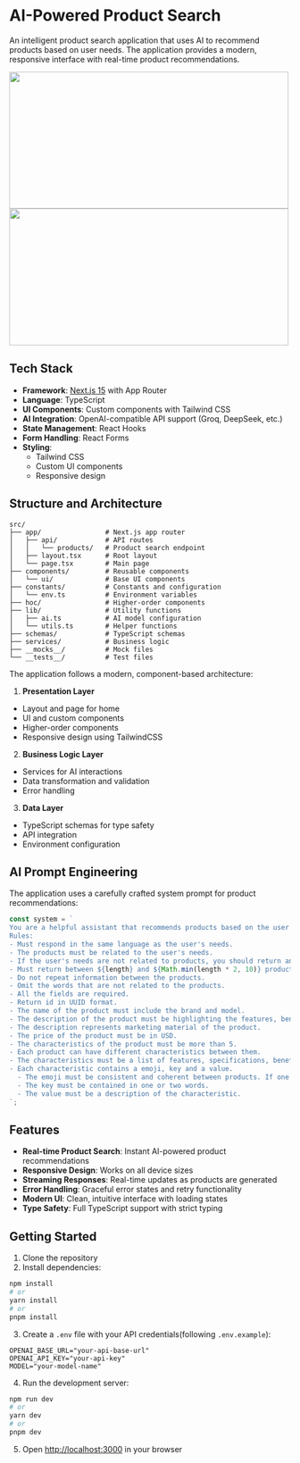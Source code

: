 # AI-Powered Product Search

An intelligent product search application that uses AI to recommend products based on user needs. The application provides a modern, responsive interface with real-time product recommendations.

<a href="https://github.com/user-attachments/assets/9707a203-3eb5-4aae-827a-c1448f652589">
  <img src="https://github.com/user-attachments/assets/9707a203-3eb5-4aae-827a-c1448f652589" width="500" height="245" />
</a>

<a href="https://github.com/user-attachments/assets/15462015-7e67-4ef8-8fc9-88d1617c5888">
  <img src="https://github.com/user-attachments/assets/15462015-7e67-4ef8-8fc9-88d1617c5888" width="500" height="245" />
</a>

## Tech Stack

- **Framework**: [Next.js 15](https://nextjs.org/) with App Router
- **Language**: TypeScript
- **UI Components**: Custom components with Tailwind CSS
- **AI Integration**: OpenAI-compatible API support (Groq, DeepSeek, etc.)
- **State Management**: React Hooks
- **Form Handling**: React Forms
- **Styling**: 
  - Tailwind CSS
  - Custom UI components
  - Responsive design

## Structure and Architecture

```
src/
├── app/                # Next.js app router
│   ├── api/            # API routes
│   │   └── products/   # Product search endpoint
│   ├── layout.tsx      # Root layout
│   └── page.tsx        # Main page
├── components/         # Reusable components
│   └── ui/             # Base UI components
├── constants/          # Constants and configuration
│   └── env.ts          # Environment variables
├── hoc/                # Higher-order components
├── lib/                # Utility functions
│   ├── ai.ts           # AI model configuration
│   └── utils.ts        # Helper functions
├── schemas/            # TypeScript schemas
├── services/           # Business logic
├── __mocks__/          # Mock files
└── __tests__/          # Test files

```

The application follows a modern, component-based architecture:

1. **Presentation Layer**
  - Layout and page for home
  - UI and custom components
  - Higher-order components
  - Responsive design using TailwindCSS

2. **Business Logic Layer**
  - Services for AI interactions
  - Data transformation and validation
  - Error handling

3. **Data Layer**
  - TypeScript schemas for type safety
  - API integration
  - Environment configuration

## AI Prompt Engineering

The application uses a carefully crafted system prompt for product recommendations:

```typescript
const system = `
You are a helpful assistant that recommends products based on the user's needs.
Rules:
- Must respond in the same language as the user's needs.
- The products must be related to the user's needs.
- If the user's needs are not related to products, you should return an empty array.
- Must return between ${length} and ${Math.min(length * 2, 10)} products.
- Do not repeat information between the products.
- Omit the words that are not related to the products.
- All the fields are required.
- Return id in UUID format.
- The name of the product must include the brand and model.
- The description of the product must be highlighting the features, benefits, and unique selling points.
- The description represents marketing material of the product.
- The price of the product must be in USD.
- The characteristics of the product must be more than 5.
- Each product can have different characteristics between them.
- The characteristics must be a list of features, specifications, benefits, or unique selling points.
- Each characteristic contains a emoji, key and a value.
  - The emoji must be consistent and coherent between products. If one product has a emoji for a characteristic, all the products must have this emoji for the same characteristic. And each characteristic has different emoji between them.
  - The key must be contained in one or two words.
  - The value must be a description of the characteristic.
`;
```

## Features

- **Real-time Product Search**: Instant AI-powered product recommendations
- **Responsive Design**: Works on all device sizes
- **Streaming Responses**: Real-time updates as products are generated
- **Error Handling**: Graceful error states and retry functionality
- **Modern UI**: Clean, intuitive interface with loading states
- **Type Safety**: Full TypeScript support with strict typing

## Getting Started

1. Clone the repository
2. Install dependencies:
  ```bash
  npm install
  # or
  yarn install
  # or
  pnpm install
  ```

3. Create a `.env` file with your API credentials(following `.env.example`):
  ```
  OPENAI_BASE_URL="your-api-base-url"
  OPENAI_API_KEY="your-api-key"
  MODEL="your-model-name"
  ```

4. Run the development server:
  ```bash
  npm run dev
  # or
  yarn dev
  # or
  pnpm dev
  ```

5. Open [http://localhost:3000](http://localhost:3000) in your browser
